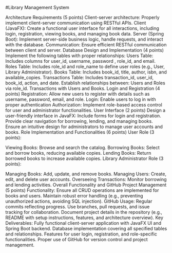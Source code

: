 #Library Management System

Architecture Requirements (5 points)
Client-server architecture: Properly implement client-server communication using RESTful APIs.
Client (JavaFX): Create a functional user interface for all interactions, including login, registration, viewing books, and managing book data.
Server (Spring Boot): Implement server-side business logic, handle requests, and interact with the database.
Communication: Ensure efficient RESTful communication between client and server.
Database Design and Implementation (4 points)
Implement the following tables with proper relationships:
Users Table: Includes columns for user_id, username, password , role_id, and email.
Roles Table: Includes role_id and role_name to define user roles (e.g., User, Library Administrator).
Books Table: Includes book_id, title, author, isbn, and available_copies.
Transactions Table: Includes transaction_id, user_id, book_id, action, and date.
Establish relationships between:
Users and Roles via role_id.
Transactions with Users and Books.
Login and Registration (4 points)
Registration: Allow new users to register with details such as username, password, email, and role.
Login: Enable users to log in with proper authentication 
Authorization: Implement role-based access control for user and administrator functionalities.
User Interface (2 points)
Design a user-friendly interface in JavaFX:
Include forms for login and registration.
Provide clear navigation for borrowing, lending, and managing books.
Ensure an intuitive design for administrators to manage user accounts and books.
Role Implementation and Functionalities (6 points)
User Role (3 points):

Viewing Books: Browse and search the catalog.
Borrowing Books: Select and borrow books, reducing available copies.
Lending Books: Return borrowed books to increase available copies.
Library Administrator Role (3 points):

Managing Books: Add, update, and remove books.
Managing Users: Create, edit, and delete user accounts.
Overseeing Transactions: Monitor borrowing and lending activities.
Overall Functionality and GitHub Project Management (5 points)
Functionality:
Ensure all CRUD operations are implemented for books and users.
Maintain robust error handling (e.g., preventing unauthorized actions, avoiding SQL injection).
GitHub Usage:
Regular commits reflecting progress.
Use branches, pull requests, and issue tracking for collaboration.
Document project details in the repository (e.g., README with setup instructions, features, and architecture overview).
Key Deliverables:
Fully functional client-server application with JavaFX UI and Spring Boot backend.
Database implementation covering all specified tables and relationships.
Features for user login, registration, and role-specific functionalities.
Proper use of GitHub for version control and project management.